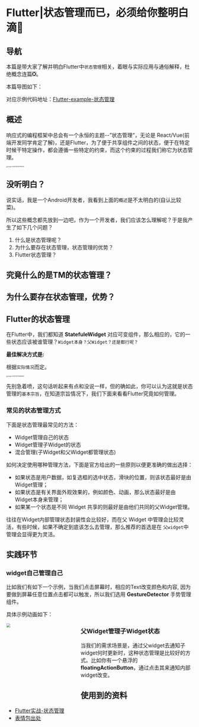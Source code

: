 # Flutter|状态管理而已，必须给你整明白滴👏

## 导航

本篇是带大家了解并明白Flutter中`状态管理`相关，着眼与实际应用与通俗解释，杜绝概念连篇❎。

本篇导图如下：



对应示例代码地址：[Flutter-example-状态管理]()



## 概述

响应式的编程框架中总会有一个永恒的主题--”状态管理“，无论是 React/Vue(前端开发同学肯定了解)，还是Flutter，为了便于共享组件之间的状态，便于在特定时候干特定操作，都会遵循一些特定的约束，而这个约束的过程我们称它为状态管理。



<img src="https://tva1.sinaimg.cn/large/0081Kckwly1gk9huvf9c3j30pi0kgwkz.jpg" alt="image-20201101110710606" style="zoom: 25%;" />

## 没听明白？

说实话，我是一个Android开发者，我看到上面的`概述`是不太明白的(自认比较菜)。

所以这些概念都先放到一边吧，作为一个开发者，我们应该怎么理解呢？于是我产生了如下几个问题？

1. 什么是状态管理呢？
2. 为什么要存在状态管理，状态管理的优势？
3. Flutter状态管理？





## 究竟什么的是TM的状态管理？



## 为什么要存在状态管理，优势？



## Flutter的状态管理

在Flutter中，我们都知道 **StatefuleWidget** 对应可变组件，那么相应的，它的一些状态应该被谁管理？`Widget本身？父Widget？还是都行呢？`

**最佳解决方式是:**

根据`实际情况`而定。

<img src="https://tva1.sinaimg.cn/large/0081Kckwly1gk9ioxhl1ej30pw0ksgsq.jpg" alt="image-20201101113606481" style="zoom:25%;" />

先别急着喷，这句话听起来有点和没说一样，但的确如此，你可以认为这就是状态管理的`基本宗旨`，在知道宗旨情况下，我们下面来看看Flutter究竟如何管理。

### 常见的状态管理方式

下面是状态管理最常见的方法：

- Widget管理自己的状态
- Widget管理子Widget的状态
- 混合管理(子Widget和父Widget都管理状态)

如何决定使用哪种管理方法，下面是官方给出的一些原则以便更准确的做出选择：

- 如果状态是用户数据，如复选框的选中状态，滑块的位置，则该状态最好是由Widget管理；
- 如果状态是有关界面外观效果的，例如颜色、动画，那么状态最好是由Widget本身来管理；
- 如果某一个状态是不同 Widget 共享的则最好是由他们共同的父Widget管理。

往往在Widget内部管理状态封装性会比较好，而在父 Widget 中管理会比较灵活，有些时候，如果不确定到底该怎么去管理，那么推荐的首选是在 `父widget`中管理会显得更为灵活。



## 实践环节

### widget自己管理自己

比如我们有如下一个示例，当我们点击屏幕时，相应的Text改变颜色和内容, 因为要做到屏幕任意位置点击都可以触发，所以我们选用 **GestureDetector** 手势管理组件。

具体示例动画如下：

<img src='https://tva1.sinaimg.cn/large/0081Kckwgy1gka08rcosbg30by0mw7rf.gif' style="float: left; width: 300px; zoom: 67%;"/>



### 父Widget管理子Widget状态

当我们的需求场景是，通过父widget去通知子widget何时更新时，这种状态管理是比较好的方式。比如你有一个悬浮的**floatingActionButton**，通过点击其来通知内部widget改变。





## 使用到的资料

- [Flutter实战-状态管理](https://book.flutterchina.club/chapter3/state_manage.html)
- [表情包出处](https://fabiaoqing.com/)

